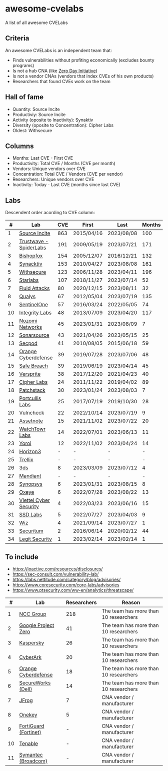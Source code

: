 # awesome-cvelabs

A list of all awesome CVELabs

## Criteria

An awesome CVELabs is an independent team that:

* Finds vulnerabilities without profiting economically (excludes bounty programs)
* Is not a hub CNA (like [Zero Day Initiative](https://www.zerodayinitiative.com/))
* Is not a vendor CNAs (vendors that index CVEs of his own products)
* Researchers that found CVEs work on the team

## Hall of fame

* Quantity: Source Incite
* Productiviy: Source Incite
* Activity (oposite to Inactivity): Synaktiv
* Diversity (oposite to Concentration): Cipher Labs
* Oldest: Withsecure

## Columns

* Months: Last CVE - First CVE
* Productivity: Total CVE / Months (CVE per month)
* Vendors: Unique vendors over CVE 
* Concentration: Total CVE / Vendors (CVE per vendor)
* Researchers: Unique vendors over CVE
* Inactivity: Today - Last CVE (months since last CVE)

## Labs

Descendent order acording to CVE column:

| #  | Lab | CVE | First       | Last       | Months | Productivity | Vendors | Concentration | Inactivity | Researchers |
|----|----------------------------------------------------|-----|------------|------------|--------|--------------|---------|---------------|------------|--------------|
| 1  | [Source Incite](https://srcincite.io/advisories/) | 863 | 2015/04/16  | 2023/08/08 | 100    | 8.6          | 65      | 13.2          | 0          | -            |
| 2  | [Trustwave - SpiderLabs](https://www.trustwave.com/en-us/resources/security-resources/security-advisories/) | 191 | 2009/05/19  | 2023/07/21 | 171    | 1.1          | 63      | -             | 1          | -            |
| 3  | [Bishopfox](https://bishopfox.com/blog/advisories) | 154 | 2005/12/07  | 2016/12/21 | 132    | 1.2          | 44      | 3.5           | 78         | -            |
| 4  | [Synacktiv](https://www.synacktiv.com/en/advisories) | 153 | 2010/04/27  | 2023/08/08 | 161    | 0.9          | 52      | 2.9           | 0          | -            |
| 5  | [Withsecure](https://labs.withsecure.com/advisories/) | 123 | 2006/11/28  | 2023/04/11 | 196    | 0.6          | 73      | 1.7           | 4          | -            |
| 6  | [Starlabs](https://starlabs.sg/advisories)       | 107 | 2018/11/27  | 2023/07/14 | 52     | 2.0          | 24      | 4.4           | 1          | -            |
| 7  | [Fluid Attacks](https://fluidattacks.com/advisories/) | 80 | 2020/12/15  | 2023/08/11 | 32     | 2.5          | 53      | 1.5           | 0          | 3            |
| 8  | [Qualys](https://www.qualys.com/research/security-advisories/) | 67 | 2012/05/04  | 2023/07/19 | 135    | 0.5          | 41      | -             | 1          | -            |
| 9  | [SentinelOne](https://www.sentinelone.com/labs/our-cves/) | 57 | 2016/03/24  | 2022/05/05 | 74     | 0.8          | 25      | 2.2           | 16         | 5            |
| 10 | [Integrity Labs](https://labs.integrity.pt/advisories/) | 48 | 2013/07/09  | 2023/04/20 | 117    | 0.4          | 37      | 1.3           | 4          | -            |
| 11 | [Nozomi Networks](https://www.nozominetworks.com/labs/vulnerability-advisories/) | 45 | 2023/01/31  | 2023/08/09 | 7      | 6.4          | 8       | 5.6           | 0          | -            |
| 12 | [Sonarsource](https://www.sonarsource.com/)      | 43  | 2021/04/26  | 2023/05/15 | 25     | 1.7          | -       | -             | 2          | -            |
| 13 | [Secpod](https://www.secpod.com/)                 | 41  | 2010/08/05  | 2015/06/18 | 59     | 0.7          | -       | -             | 97         | -            |
| 14 | [Orange Cyberdefense](https://www.orangecyberdefense.com) | 39 | 2019/07/28  | 2023/07/06 | 48     | 0.8          | 29      | 1.3           | 1          | 18           |
| 15 | [Safe Breach](https://www.safebreach.com/cve-discoveries/) | 39 | 2019/06/19  | 2023/04/14 | 45     | 0.9          | 25      | 1.6           | 4          | -            |
| 16 | [Versprite](https://versprite.com/)               | 38  | 2017/12/20  | 2021/04/23 | 40     | 0.9          | 29      | 1.3           | 28         | -            |
| 17 | [Cipher Labs](https://labs.cipher.com/projects/vulnerability-research/index.html) | 24 | 2011/11/22  | 2019/04/02 | 89     | 0.3          | 18      | 1.3           | 54         | -            |
| 18 | [Patchstack](https://patchstack.com/)             | 30  | 2023/01/24  | 2023/08/03 | 7      | 4.3          | -       | -             | 0          | -            |
| 19 | [Portcullis Labs](https://labs.portcullis.co.uk/advisories/) | 25 | 2017/07/19  | 2019/10/30 | 28     | 1.2          | 10      | 2.5           | 45         | -            |
| 20 | [Vulncheck](https://vulncheck.com/)              | 22  | 2022/10/14  | 2023/07/19 | 9      | 2.4          | 16      | 1.3           | 1          | -            |
| 21 | [Assetnote](https://www.assetnote.io/)            | 15  | 2021/11/02  | 2023/07/22 | 20     | 0.7          | 14      | 1.0           | 1          | 2            |
| 22 | [WatchTowr Labs](https://labs.watchtowr.com/)     | 14  | 2022/07/01  | 2023/06/13 | 11     | 1.3          | 10      | 1.4           | 2          | -            |
| 23 | [Yoroi](https://yoroi.company/research/)          | 12  | 2022/11/02  | 2023/04/24 | 14     | 0.8          | 3       | 4             | 3          | 2            |
| 24 | [Horizon3](https://www.horizon3.ai/)             | -   | -            | -            | -      | -            | -       | -             | -          | -            |
| 25 | [Trellix](https://www.trellix.com/)              | -   | -            | -            | -      | -            | -       | -             | -          | -            |
| 26 | [3ds](https://www.3ds.com/vulnerability/advisories) | 8  | 2023/03/09  | 2023/07/12 | 4      | 2.0          | 4       | 2.0           | 1          | -            |
| 27 | [Mandiant](https://www.mandiant.com/)            | -   | -            | -            | -      | -            | -       | -             | -          | -            |
| 28 | [Synopsys](https://www.synopsys.com/blogs/software-security/tag/cybersecurity-research-center/) | 6  | 2023/01/31  | 2023/08/15 | 8      | 0.9          | 5       | 1.2           | 0          | 6            |
| 29 | [Oxeye](https://www.oxeye.io/resources-category/research) | 6  | 2022/07/28  | 2023/08/22 | 13     | 0.7          | 4       | 1.5           | 0          | 2            |
| 30 | [Viettel Cyber Security](https://blog.viettelcybersecurity.com/tag/researches/) | 4  | 2022/03/23  | 2023/06/16 | 15     | 0.3          | 4       | 1             | 2          | 7            |
| 31 | [SSD Labs](https://ssd-disclosure.com/advisories/) | 5  | 2022/07/27  | 2023/04/03 | 9      | 0.3          | 3       | 1.6           | 4          | 2            |
| 32 | [Wiz](https://www.wiz.io/blog/tag/research)      | 4  | 2021/09/14  | 2023/07/27 | 1      | 2.0          | 2       | 2             | 1          | 2            |
| 33 | [Securitum](https://research.securitum.com/)     | 2  | 2016/06/14  | 2020/02/12 | 44     | 0.1          | 2       | 1             | 42         | 1            |
| 34 | [Legit Security](https://www.legitsecurity.com/) | 1  | 2023/02/14  | 2023/02/14 | 1      | 1.0          | 1       | 1             | 7          | 1            |

## To include

* https://ioactive.com/resources/disclosures/
* https://sec-consult.com/vulnerability-lab/
* https://labs.nettitude.com/category/blog/advisories/
* https://www.coresecurity.com/core-labs/advisories
* https://www.ptsecurity.com/ww-en/analytics/threatscape/

| #  | Lab                                                   | Researchers | Reason                                |
|----|-------------------------------------------------------|-------------|---------------------------------------|
| 1  | [NCC Group](https://research.nccgroup.com/category/technical-advisories/) | 218         | The team has more than 10 researchers |
| 2  | [Google Project Zero](https://googleprojectzero.blogspot.com/)                    | 41          | The team has more than 10 researchers |
| 3  | [Kaspersky](https://www.kaspersky.com/about/team/great)                            | 26          | The team has more than 10 researchers |
| 4  | [CyberArk](https://labs.cyberark.com/cyberark-labs-security-advisories/)            | 20          | The team has more than 10 researchers |
| 5  | [Orange Cyberdefense](https://www.orangecyberdefense.com)                          | 18          | The team has more than 10 researchers |
| 6  | [SecureWorks (Dell)](https://www.secureworks.com/research/#resource-type=Advisory)  | 14          | The team has more than 10 researchers |
| 7  | [JFrog](https://research.jfrog.com/)                                               | 7           | CNA vendor / manufacturer            |
| 8  | [Onekey](https://onekey.com/research/)                                             | 5           | CNA vendor / manufacturer            |
| 9  | [FortiGuard (Fortinet)](https://www.fortiguard.com/zeroday)                        | -           | CNA vendor / manufacturer            |
| 10 | [Tenable](https://www.tenable.com/security/research)                               | -           | CNA vendor / manufacturer            |
| 11 | [Symantec (Broadcom)](https://support.broadcom.com/web/ecx/security-advisory)      | -           | CNA vendor / manufacturer            |
